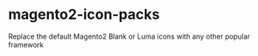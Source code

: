 # magento2-icon-packs
Replace the default Magento2 Blank or Luma icons with any other popular framework
